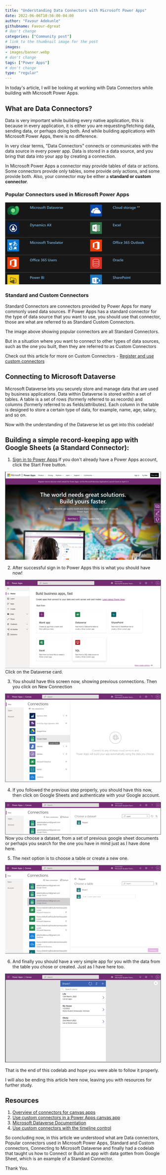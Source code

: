```yaml
---
title: "Understanding Data Connectors with Microsoft Power Apps"
date: 2022-06-06T10:56:00-04:00
author: "Favour Adekunle"
githubname: Favour-dgreat
# don't change
categories: ["Community post"]
# link to the thumbnail image for the post
images:
- images/banner.webp
# don't change
tags: ["Power Apps"]
# don't change
type: "regular"
---
```


In today's article, I will be looking at working with Data Connectors while building with Microsoft Power Apps. 

## What are Data Connectors?

Data is very important while building every native application, this is because in every application, it is either you are requesting/fetching data, sending data, or perhaps doing both. And while building applications with Microsoft Power Apps, there is no difference. 

In very clear terms, "Data Connectors" connects or communicates with the data source in every power app. Data is stored in a data source, and you bring that data into your app by creating a connection.

In Microsoft Power Apps a connector may provide tables of data or actions. Some connectors provide only tables, some provide only actions, and some provide both. Also, your connector may be either a **standard or custom connector**.


### Popular Connectors used in Microsoft Power Apps


![Popular Connectors used in Microsoft Power Apps](images/banner.webp)


### Standard and Custom Connectors

Standard Connectors are connectors provided by Power Apps for many commonly used data sources. If Power Apps has a standard connector for the type of data source that you want to use, you should use that connector, those are what are referred to as Standard Custom Connectors.

The image above showing popular connectors are all Standard Connectors. 

But in a situation where you want to connect to other types of data sources, such as the one you built, then they are referred to as Custom Connectors 

Check out this article for more on  Custom Connectors - [Register and use custom connectors](https://docs.microsoft.com/powerapps/maker/canvas-apps/register-custom-api)


## Connecting to Microsoft Dataverse

Microsoft Dataverse lets you securely store and manage data that are used by business applications. 
Data within Dataverse is stored within a set of tables. A table is a set of rows (formerly referred to as records) and columns (formerly referred to as fields/attributes). Each column in the table is designed to store a certain type of data, for example, name, age, salary, and so on.

Now with the understanding of the Dataverse let us get into this codelab!

## Building a simple record-keeping app with Google Sheets (a Standard Connector):

1. [Sign in to Power Apps](https://powerapps.microsoft.com) If you don't already have a Power Apps account, click the Start Free button. 

![Power Apps HomePage Screenshot](images/image1.png)

2. After successful sign in to Power Apps this is what you should have now! 

![Power Apps Screen after successful sign-in](images/image2.png) 
Click on the Dataverse card. 

3. You should have this screen now, showing previous connections. Then you click on New Connection

![PowerApps Connection screen](images/image3.png)

4. If you followed the previous step properly, you should have this now, then click on Google Sheets and authenticate with your Google account. 

![google sheet connection power pages screenshot](images/image4.png)
Now you choose a dataset, from a set of previous google sheet documents or perhaps you search for the one you have in mind just as I have done here. 

5. The next option is to choose a table or create a new one. 

![Power Pages Connection sheet](images/image5.png)

6. And finally you should have a very simple app for you with the data from the table you chose or created. Just as I have here too. 

![App screen](images/image6.png)

That is the end of this codelab and hope you were able to follow it properly. 

I will also be ending this article here now, leaving you with resources for further study. 

## Resources

1. [Overview of connectors for canvas apps](https://docs.microsoft.com/powerapps/maker/canvas-apps/connections-list)
2. [Use custom connectors in a Power Apps canvas app](https://docs.microsoft.com/learn/modules/use-custom-connectors-in-powerapps-canvas-app/)
3. [Microsoft Dataverse Documentation](https://docs.microsoft.com/powerapps/maker/data-platform/)
4. [Use custom connectors with the timeline control](https://docs.microsoft.com/powerapps/maker/model-driven-apps/custom-connectors-timeline-control)

So concluding now, in this article we understood what are Data connectors, Popular connectors used in Microsoft Power Apps, Standard and Custom connectors, Connecting to Microsoft Dataverse and finally had a codelab that taught us how to Connect or Build an app with data gotten from Google Sheet, which is an example of a Standard Connector. 

Thank You. 
